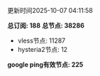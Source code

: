 更新时间2025-10-07 04:11:58

**总订阅: 188**
**总节点: 38286**
- vless节点: 11287
- hysteria2节点: 12

**google ping有效节点: 225**
